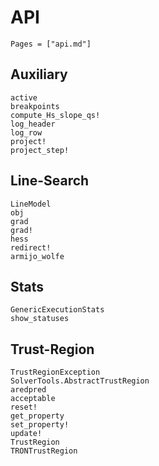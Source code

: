 # API

```@contents
Pages = ["api.md"]
```
## Auxiliary

```@docs
active
breakpoints
compute_Hs_slope_qs!
log_header
log_row
project!
project_step!
```

## Line-Search

```@docs
LineModel
obj
grad
grad!
hess
redirect!
armijo_wolfe
```

## Stats

```@docs
GenericExecutionStats
show_statuses
```

## Trust-Region

```@docs
TrustRegionException
SolverTools.AbstractTrustRegion
aredpred
acceptable
reset!
get_property
set_property!
update!
TrustRegion
TRONTrustRegion
```
